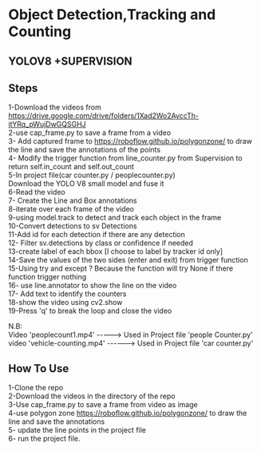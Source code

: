 # Object Detection,Tracking and Counting
## YOLOV8 +SUPERVISION

## Steps
1-Download the videos from https://drive.google.com/drive/folders/1Xad2Wo2AyccTh-itYRq_pWujDwGQSGHJ<br />
2-use cap_frame.py to save a frame from a video <br />
3- Add captured frame to  https://roboflow.github.io/polygonzone/  to draw the line and save the annotations of the points<br />
4- Modify the trigger function from line_counter.py from Supervision  to return self.in_count and self.out_count<br />
5-In project file(car counter.py / peoplecounter.py)<br />
Download the YOLO V8 small model and fuse it<br />
6-Read the video <br />
7- Create the Line and Box annotations<br />
8-iterate over each frame of the video<br />
9-using model.track to detect and track each object in the frame<br />
10-Convert detections to sv Detections<br />
11-Add id for each detection if there are any detection<br />
12- Filter sv.detections by class or confidence if needed <br />
13-create label of each bbox [I choose to label by tracker id only]<br />
14-Save the values of the two sides (enter and exit) from trigger function<br />
15-Using try and except ? Because the function will try None if there function trigger nothing<br />
16- use line.annotator to show the line on the video<br />
17- Add text to identify the counters<br />
18-show the video using cv2.show<br />
19-Press 'q' to break the loop and close the video<br />

N.B:<br />
Video 'peoplecount1.mp4' -----> Used in Project file  'people Counter.py'<br />
video 'vehicle-counting.mp4' ------> Used in Project file 'car counter.py'<br />


## How To Use 
1-Clone the repo<br />
2-Download the videos in the directory of the repo<br />
3-Use cap_frame.py to save a frame from video as image<br />
4-use polygon zone https://roboflow.github.io/polygonzone/ to draw the line and save the annotations<br />
5- update the line points in the project file<br />
6- run the project file.<br />

